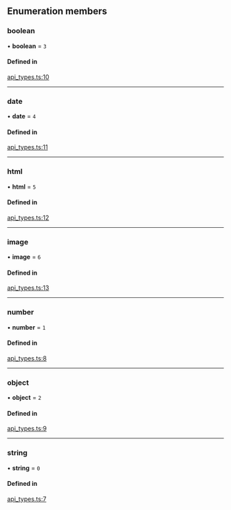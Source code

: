 ## Enumeration members

### boolean

• **boolean** = `3`

#### Defined in

[api_types.ts:10](https://github.com/coda/packs-sdk/blob/main/api_types.ts#L10)

___

### date

• **date** = `4`

#### Defined in

[api_types.ts:11](https://github.com/coda/packs-sdk/blob/main/api_types.ts#L11)

___

### html

• **html** = `5`

#### Defined in

[api_types.ts:12](https://github.com/coda/packs-sdk/blob/main/api_types.ts#L12)

___

### image

• **image** = `6`

#### Defined in

[api_types.ts:13](https://github.com/coda/packs-sdk/blob/main/api_types.ts#L13)

___

### number

• **number** = `1`

#### Defined in

[api_types.ts:8](https://github.com/coda/packs-sdk/blob/main/api_types.ts#L8)

___

### object

• **object** = `2`

#### Defined in

[api_types.ts:9](https://github.com/coda/packs-sdk/blob/main/api_types.ts#L9)

___

### string

• **string** = `0`

#### Defined in

[api_types.ts:7](https://github.com/coda/packs-sdk/blob/main/api_types.ts#L7)
